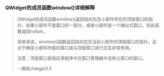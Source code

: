### QWidget的成员函数window()详细解释

>QWidget的成员函数window()返回指向包含小部件所在的顶层窗口的指针。如果小部件不是窗口的一部分，或者小部件是一个弹出式窗口，则此函数返回nullptr。
>
>简单来说，window()函数返回指向包含当前小部件的顶级窗口的指针。这对于确定小部件所属的窗口或与顶层窗口进行交互非常有用。
>
>注意：顶层窗口是指应用程序中在窗口管理器中没有父窗口的窗口。
>
>--摘自chatgpt3.5